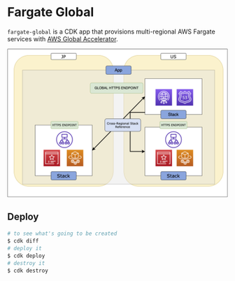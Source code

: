 # Fargate Global

`fargate-global` is a CDK app that provisions multi-regional AWS Fargate services with [AWS Global Accelerator](https://aws.amazon.com/global-accelerator).

![](./images/fargate-global-cdk-overview.png)

## Deploy

```bash
# to see what's going to be created
$ cdk diff
# deploy it
$ cdk deploy
# destroy it
$ cdk destroy
```
